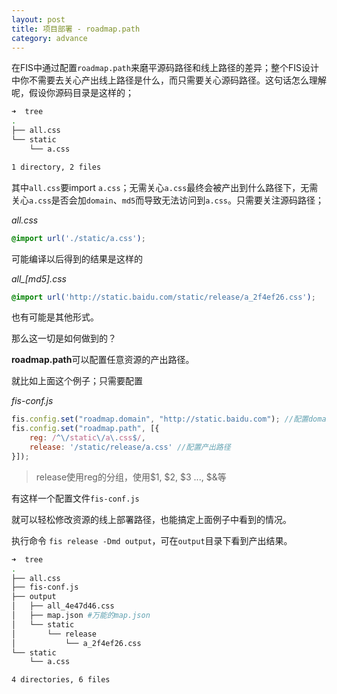 ```yaml
---
layout: post
title: 项目部署 - roadmap.path
category: advance
---
```


在FIS中通过配置`roadmap.path`来磨平源码路径和线上路径的差异；整个FIS设计中你不需要去关心产出线上路径是什么，而只需要关心源码路径。这句话怎么理解呢，假设你源码目录是这样的；

```bash
➜  tree
.
├── all.css
└── static
    └── a.css

1 directory, 2 files
```

其中`all.css`要import `a.css`；无需关心`a.css`最终会被产出到什么路径下，无需关心`a.css`是否会加`domain`、`md5`而导致无法访问到`a.css`。只需要关注源码路径；

_all.css_

```css
@import url('./static/a.css');
```

可能编译以后得到的结果是这样的

*all_[md5].css*

```css
@import url('http://static.baidu.com/static/release/a_2f4ef26.css');
```

也有可能是其他形式。

那么这一切是如何做到的？

**roadmap.path**可以配置任意资源的产出路径。

就比如上面这个例子；只需要配置

_fis-conf.js_

```javascript
fis.config.set("roadmap.domain", "http://static.baidu.com"); //配置domain
fis.config.set("roadmap.path", [{
    reg: /^\/static\/a\.css$/,
    release: '/static/release/a.css' //配置产出路径
}]);
```

> release使用reg的分组，使用$1, $2, $3 ..., $&等

有这样一个配置文件`fis-conf.js`

就可以轻松修改资源的线上部署路径，也能搞定上面例子中看到的情况。

执行命令 `fis release -Dmd output`，可在`output`目录下看到产出结果。

```bash
➜  tree
.
├── all.css
├── fis-conf.js
├── output
│   ├── all_4e47d46.css
│   ├── map.json #万能的map.json
│   └── static
│       └── release
│           └── a_2f4ef26.css
└── static
    └── a.css

4 directories, 6 files
```
